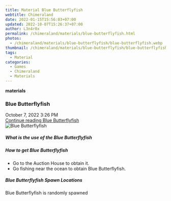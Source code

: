 ```yaml
---
title: Material Blue Butterflyfish
webtitle: Chimeraland
date: 2022-01-15T15:56:03+07:00
updated: 2022-10-07T15:26:37+07:00
author: L3n4r0x
permalink: /chimeraland/materials/blue-butterflyfish.html
photos:
  - /chimeraland/materials/blue-butterflyfish/blue-butterflyfish.webp
thumbnail: /chimeraland/materials/blue-butterflyfish/blue-butterflyfish.webp
tags:
  - Material
categories:
  - Games
  - Chimeraland
  - Materials
---
```


<section id="bootstrap-wrapper">
  <link
    rel="stylesheet"
    href="https://cdn.statically.io/gh/dimaslanjaka/Web-Manajemen/40ac3225/css/bootstrap-4.5-wrapper.css"
  />
  <div
    class="row g-0 border rounded overflow-hidden flex-md-row mb-4 shadow-sm position-relative"
  >
    <div class="col p-4 d-flex flex-column position-static">
      <strong class="d-inline-block mb-2 text-success">materials</strong>
      <h3 class="mb-0">Blue Butterflyfish</h3>
      <div class="mb-1 text-muted">October 7, 2022 3:26 PM</div>
      <a
        href="/chimeraland/materials/blue-butterflyfish.html"
        class="stretched-link d-none"
        >Continue reading Blue Butterflyfish</a
      >
    </div>
    <div class="col-auto d-none d-lg-block">
      <img
        src="/chimeraland/materials/blue-butterflyfish/blue-butterflyfish.webp"
        alt="Blue Butterflyfish"
      />
    </div>
  </div>
  <div class="row">
    <div class="col-lg-6 col-12 mb-2">
      <div class="card">
        <div class="card-body">
          <h5 class="card-title">What is the use of the Blue Butterflyfish</h5>
          <div class="card-text"><ul></ul></div>
        </div>
      </div>
    </div>
    <div class="col-lg-6 col-12 mb-2">
      <div class="card">
        <div class="card-body">
          <h5 class="card-title">How to get Blue Butterflyfish</h5>
          <div class="card-text">
            <ul>
              <li>Go to the Auction House to obtain it.</li>
              <li>Go fishing near the ocean to obtain Blue Butterflyfish.</li>
            </ul>
          </div>
        </div>
      </div>
    </div>
    <div class="col-12 mb-2">
      <h5>Blue Butterflyfish Spawn Locations</h5>
      <p>Blue Butterflyfish is randomly spawned</p>
    </div>
  </div>
</section>